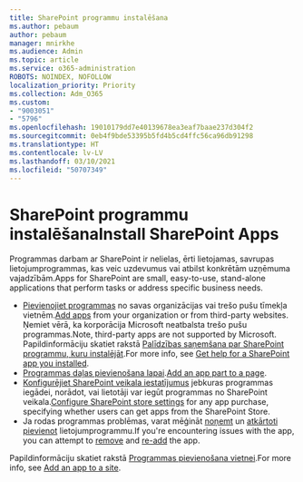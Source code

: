 ```yaml
---
title: SharePoint programmu instalēšana
ms.author: pebaum
author: pebaum
manager: mnirkhe
ms.audience: Admin
ms.topic: article
ms.service: o365-administration
ROBOTS: NOINDEX, NOFOLLOW
localization_priority: Priority
ms.collection: Adm_O365
ms.custom:
- "9003051"
- "5796"
ms.openlocfilehash: 19010179dd7e40139678ea3eaf7baae237d304f2
ms.sourcegitcommit: 0eb4f9bde53395b5fd4b5cd4ffc56ca96db91298
ms.translationtype: HT
ms.contentlocale: lv-LV
ms.lasthandoff: 03/10/2021
ms.locfileid: "50707349"
---
```

# <a name="install-sharepoint-apps"></a><span data-ttu-id="3e22c-102">SharePoint programmu instalēšana</span><span class="sxs-lookup"><span data-stu-id="3e22c-102">Install SharePoint Apps</span></span>

<span data-ttu-id="3e22c-103">Programmas darbam ar SharePoint ir nelielas, ērti lietojamas, savrupas lietojumprogrammas, kas veic uzdevumus vai atbilst konkrētām uzņēmuma vajadzībām.</span><span class="sxs-lookup"><span data-stu-id="3e22c-103">Apps for SharePoint are small, easy-to-use, stand-alone applications that perform tasks or address specific business needs.</span></span>

- <span data-ttu-id="3e22c-104">[Pievienojiet programmas](https://support.microsoft.com/office/ef9c0dbd-7fe1-4715-a1b0-fe3bc81317cb)  no savas organizācijas vai trešo pušu tīmekļa vietnēm.</span><span class="sxs-lookup"><span data-stu-id="3e22c-104">[Add apps](https://support.microsoft.com/office/ef9c0dbd-7fe1-4715-a1b0-fe3bc81317cb)  from your organization or from third-party websites.</span></span> <span data-ttu-id="3e22c-105">Ņemiet vērā, ka korporācija Microsoft neatbalsta trešo pušu programmas.</span><span class="sxs-lookup"><span data-stu-id="3e22c-105">Note, third-party apps are not supported by Microsoft.</span></span> <span data-ttu-id="3e22c-106">Papildinformāciju skatiet rakstā  [Palīdzības saņemšana par SharePoint programmu, kuru instalējāt](https://support.office.com/article/get-help-for-a-sharepoint-app-you-installed-fd98af7f-6af0-4573-8360-8f5631c6ab21).</span><span class="sxs-lookup"><span data-stu-id="3e22c-106">For more info, see  [Get help for a SharePoint app you installed](https://support.office.com/article/get-help-for-a-sharepoint-app-you-installed-fd98af7f-6af0-4573-8360-8f5631c6ab21).</span></span>
-   <span data-ttu-id="3e22c-107">[Programmas daļas pievienošana lapai](https://support.microsoft.com/office/6f06c0b7-44b8-4c69-b4ad-85197eee8d78).</span><span class="sxs-lookup"><span data-stu-id="3e22c-107">[Add an app part to a page](https://support.microsoft.com/office/6f06c0b7-44b8-4c69-b4ad-85197eee8d78).</span></span>
-   <span data-ttu-id="3e22c-108">[Konfigurējiet SharePoint veikala iestatījumus](https://docs.microsoft.com/sharepoint/configure-sharepoint-store-settings)  jebkuras programmas iegādei, norādot, vai lietotāji var iegūt programmas no SharePoint veikala.</span><span class="sxs-lookup"><span data-stu-id="3e22c-108">[Configure SharePoint store settings](https://docs.microsoft.com/sharepoint/configure-sharepoint-store-settings)  for any app purchase, specifying whether users can get apps from the SharePoint Store.</span></span>
-   <span data-ttu-id="3e22c-109">Ja rodas programmas problēmas, varat mēģināt  [noņemt](https://support.microsoft.com/office/03198d1b-c33b-498d-9469-af641a587d6c) un [atkārtoti pievienot](https://support.microsoft.com/office/ef9c0dbd-7fe1-4715-a1b0-fe3bc81317cb)  lietojumprogrammu.</span><span class="sxs-lookup"><span data-stu-id="3e22c-109">If you're encountering issues with the app, you can attempt to  [remove](https://support.microsoft.com/office/03198d1b-c33b-498d-9469-af641a587d6c)  and  [re-add](https://support.microsoft.com/office/ef9c0dbd-7fe1-4715-a1b0-fe3bc81317cb)  the app.</span></span>

<span data-ttu-id="3e22c-110">Papildinformāciju skatiet rakstā  [Programmas pievienošana vietnei](https://support.microsoft.com/office/add-an-app-to-a-site-ef9c0dbd-7fe1-4715-a1b0-fe3bc81317cb).</span><span class="sxs-lookup"><span data-stu-id="3e22c-110">For more info, see  [Add an app to a site](https://support.microsoft.com/office/add-an-app-to-a-site-ef9c0dbd-7fe1-4715-a1b0-fe3bc81317cb).</span></span>